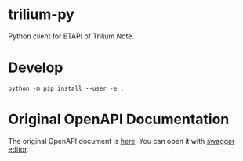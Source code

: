 # trilium-py
Python client for ETAPI of Trilium Note.

# Develop

```
python -m pip install --user -e .
```

# Original OpenAPI Documentation
The original OpenAPI document is [here](https://github.com/zadam/trilium/blob/master/src/etapi/etapi.openapi.yaml).
You can open it with [swagger editor](https://editor.swagger.io/).